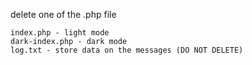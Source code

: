 delete one of the .php file

```
index.php - light mode 
dark-index.php - dark mode
log.txt - store data on the messages (DO NOT DELETE)
```
